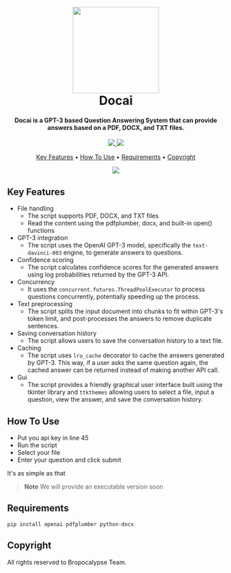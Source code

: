
<h1 align="center">
  <br>
  <img src="https://img.freepik.com/free-vector/cute-artificial-intelligence-robot-isometric-icon_1284-63045.jpg" width="200">
  <br>
  Docai
  <br>
</h1>

<h4 align="center">Docai is a GPT-3 based Question Answering System that can provide answers based on a PDF, DOCX, and TXT files. </h4>

<p align="center">
  <a href="">
    <img src="https://img.shields.io/badge/os-windows-blue.svg?maxAge=2592000&amp;style=flat"
         >
  </a>
  <a href=""><img src="https://img.shields.io/badge/version-1.0-red.svg?maxAge=2592000&amp;style=flat"></a>
</p>

<p align="center">
  <a href="#key-features">Key Features</a> •
  <a href="#how-to-use">How To Use</a> •
  <a href="#Requirements">Requirements</a> •
  <a href="#Copyright">Copyright</a>
</p>

<p align="center">
<a href=""><img src="https://i.giphy.com/media/HdjEnj3U6b6hGzcRsW/giphy.webp"></a>
</p>

## Key Features

* File handling
  - The script supports PDF, DOCX, and TXT files
  - Read the content using the pdfplumber, docx, and built-in open() functions
* GPT-3 integration
  - The script uses the OpenAI GPT-3 model, specifically the `text-davinci-003` engine, to generate answers to questions.
* Confidence scoring
  - The script calculates confidence scores for the generated answers using log probabilities returned by the GPT-3 API.
* Concurrency
  - It uses the `concurrent.futures.ThreadPoolExecutor` to process questions concurrently, potentially speeding up the process.
* Text preprocessing
  - The script splits the input document into chunks to fit within GPT-3's token limit, and post-processes the answers to remove duplicate sentences.
* Saving conversation history
  - The script allows users to save the conversation history to a text file.
* Caching
  - The script uses `lru_cache` decorator to cache the answers generated by GPT-3. This way, if a user asks the same question again, the cached answer can be returned instead of making another API call.
* Gui
  - The script provides a friendly graphical user interface built using the tkinter library and `ttkthemes` allowing users to select a file, input a question, view the answer, and save the conversation history.

## How To Use

- Put you api key in line 45
- Run the script
- Select your file
- Enter your question and click submit

It's as simple as that

> **Note**
> We will provide an executable version soon

## Requirements

`pip install openai pdfplumber python-docx`

## Copyright

All rights reserved to Bropocalypse Team.
